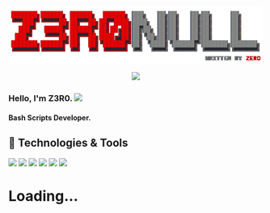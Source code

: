 <p align='center'>
<img src="https://github.com/Z3R0NULL/Z3R0NULL/blob/main/Z3R0NULL_TOOL_BANNER.png">
</p>

<p align='center'>
<a href="https://instagram.com/z3r01_null"><img height="40" src="https://img.shields.io/badge/INSTAGRAM-c0364f?style=for-the-badge&logo=Instagram&labelColor=000000&logoWidth=20"></a>
</p>

### Hello, I'm Z3R0. <img src="https://raw.githubusercontent.com/z3r01-null/z3r01-null/main/WAVE.gif" width="30px">
#### Bash Scripts Developer.

## 🔧 Technologies & Tools
![](https://img.shields.io/badge/OS-Linux-informational?style=flat&logo=linux&logoColor=white&color=2bbc8a)
![](https://img.shields.io/badge/Editor-VSCode-informational?style=vscode&logo=visualstudio&logoColor=white&color=2bbc8a)
![](https://img.shields.io/badge/Code-JavaScript-informational?style=flat&logo=javascript&logoColor=white&color=2bbc8a)
![](https://img.shields.io/badge/Code-Bash-informational?style=flat&logo=gnu-bash&logoColor=white&color=2bbc8a)
![](https://img.shields.io/badge/Code-PHP-informational?style=flat&logo=php&logoColor=white&color=2bbc8a)
![](https://img.shields.io/badge/Shell-Bash-informational?style=flat&logo=gnu-bash&logoColor=white&color=2bbc8a)

<h1 align='left'>Loading...</h1>
